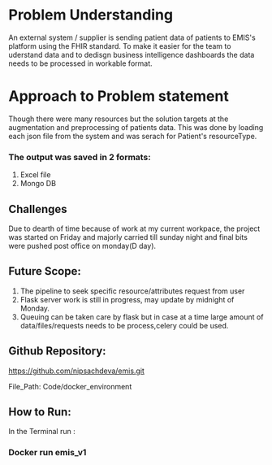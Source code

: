 # Problem Understanding
An external system / supplier is sending patient data of patients to EMIS's platform using the FHIR standard. To make it easier for the team to uderstand data and to dedisgn business intelligence dashboards the data needs to be processed in workable format.

# Approach to Problem statement
Though there were many resources but the solution targets at the augmentation and preprocessing of patients data. This was done by loading each json file from the system and was serach for Patient's resourceType. 
### The output was saved in 2 formats:

1. Excel file
2. Mongo DB 

## Challenges

Due to dearth of time because of work at my current workpace, the project was started on Friday and majorly carried till sunday night and final bits were pushed post office on monday(D day).

## Future Scope: 
1. The pipeline to seek specific resource/attributes request from user
2. Flask server work is still in progress, may update by midnight of Monday.
3. Queuing can be taken care by flask but in case at a time large amount of data/files/requests needs to be process,celery could be used.

## Github Repository:
https://github.com/nipsachdeva/emis.git

File_Path: Code/docker_environment

## How to Run:

In the Terminal run : 

### Docker run emis_v1